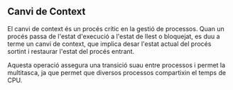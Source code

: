 ## Canvi de Context

El canvi de context és un procés crític en la gestió de processos. Quan un procés passa de l'estat d'execució a l'estat de llest o bloquejat, es duu a terme un canvi de context, que implica desar l'estat actual del procés sortint i restaurar l'estat del procés entrant.

Aquesta operació assegura una transició suau entre processos i permet la multitasca, ja que permet que diversos processos compartixin el temps de CPU.